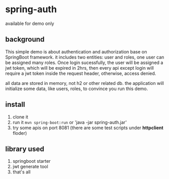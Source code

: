 # spring-auth
available for demo only

## background
This simple demo is about authentication and authorization base on SpringBoot framework. it includes two entities: user and roles, one user can be assigned many roles. Once login sucessfully, the user will be assigned a jwt token, which will be expired in 2hrs, then every api except login will require a jwt token inside the request header, otherwise, access denied.

all data are stored in memory, not h2 or other related db. the application will initialize some data, like users, roles, to convince you run this demo.
## install
1. clone it
2. run it `mvn spring-boot:run` or 'java -jar spring-auth.jar'
3. try some apis on port 8081 (there are some test scripts under **httpclient** floder)
## library used
1. springboot starter
2. jwt generate tool
3. that's all
